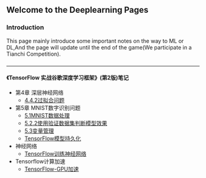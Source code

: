 ## Welcome to the Deeplearning Pages

### Introduction 
This page mainly introduce some important notes on the way to ML or DL,And the page will update until the end of the game(We participate in a Tianchi Competition).

### 
--------------------------
#### 《TensorFlow 实战谷歌深度学习框架》(第2版)笔记
+ 第4章 深层神经网络
    + [4.4.2过拟合问题](https://github.com/loulan-D/Deeplearning/blob/master/TensorFlow%E5%AE%9E%E6%88%98/4.4.2%E8%BF%87%E6%8B%9F%E5%90%88%E9%97%AE%E9%A2%98.py)
+ 第5章 MNIST数字识别问题
    + [5.1MNIST数据处理](https://github.com/loulan-D/Deeplearning/blob/master/TensorFlow%E5%AE%9E%E6%88%98/5.1MNIST%E6%95%B0%E6%8D%AE%E5%A4%84%E7%90%86.py)
    + [5.2.2使用验证数据集判断模型效果](https://github.com/loulan-D/Deeplearning/blob/master/TensorFlow%E5%AE%9E%E6%88%98/5.2.2%E4%BD%BF%E7%94%A8%E9%AA%8C%E8%AF%81%E6%95%B0%E6%8D%AE%E9%9B%86%E5%88%A4%E6%96%AD%E6%A8%A1%E5%9E%8B%E6%95%88%E6%9E%9C.py)
    + [5.3变量管理](https://github.com/loulan-D/Deeplearning/blob/master/TensorFlow%E5%AE%9E%E6%88%98/5.3%E5%8F%98%E9%87%8F%E7%AE%A1%E7%90%86.py)
    + [TensorFlow模型持久化](https://github.com/loulan-D/Deeplearning/blob/master/TensorFlow%E5%AE%9E%E6%88%98/Tensorflow%E6%A8%A1%E5%9E%8B%E6%8C%81%E4%B9%85%E5%8C%96.py)
+ 神经网络
    + [TensorFlow训练神经网络](https://github.com/loulan-D/Deeplearning/blob/master/TensorFlow%E5%AE%9E%E6%88%98/5.2.1Tensorflow%E8%AE%AD%E7%BB%83%E7%A5%9E%E7%BB%8F%E7%BD%91%E7%BB%9C.py)
+ Tensorflow计算加速
    + [TensorFlow-GPU加速](https://github.com/loulan-D/Deeplearning/blob/master/TensorFlow%E5%AE%9E%E6%88%98/12.1Tensorflow-GPU%E5%8A%A0%E9%80%9F.py)
